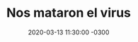 ---
layout: post
category: Coqueto Escenario
date: 2020-03-13 11:30:00 -0300
title: Nos mataron el virus
image: https://oceano.uy/api/images/programas/TodoPasa/c24b3683-8c3c-4b9d-9354-8752aff30ed3.jpg
summary: Lubo Adusto y una edición de viernes sin estar ajeno a la pandemia mudial del COVID19. Ligas que se suspenden, conciertos que no se hacen, pero el básquetbol uruguayo que sigue en pie. "Algunos equipos van a preferir jugar sin público porque no da déficit"
file: https://audios.oceanofm.com/programas/Abrepalabra/20-03-13coquetoescenario.mp3
duration: 26:03
oceanourl: https://oceano.uy/abrepalabra/coqueto-escenario/21107-nos-mataron-el-virus
---